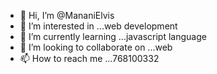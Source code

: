 - 👋 Hi, I’m @MananiElvis
- 👀 I’m interested in ...web development
- 🌱 I’m currently learning ...javascript language
- 💞️ I’m looking to collaborate on ...web
- 📫 How to reach me ...768100332

<!---
MananiElvis/MananiElvis is a ✨ special ✨ repository because its `README.md` (this file) appears on your GitHub profile.
You can click the Preview link to take a look at your changes.
--->
